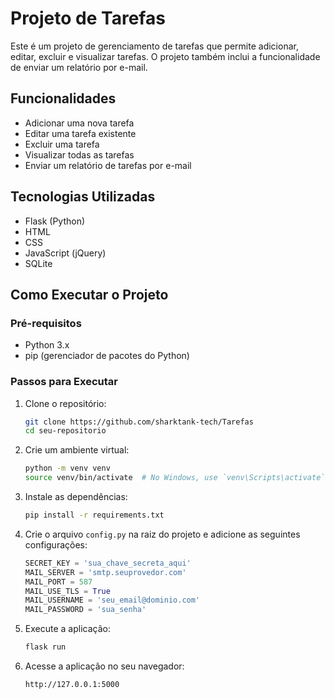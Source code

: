 # Projeto de Tarefas

Este é um projeto de gerenciamento de tarefas que permite adicionar, editar, excluir e visualizar tarefas. O projeto também inclui a funcionalidade de enviar um relatório por e-mail.

## Funcionalidades

- Adicionar uma nova tarefa
- Editar uma tarefa existente
- Excluir uma tarefa
- Visualizar todas as tarefas
- Enviar um relatório de tarefas por e-mail

## Tecnologias Utilizadas

- Flask (Python)
- HTML
- CSS
- JavaScript (jQuery)
- SQLite

## Como Executar o Projeto

### Pré-requisitos

- Python 3.x
- pip (gerenciador de pacotes do Python)

### Passos para Executar

1. Clone o repositório:

    ```sh
    git clone https://github.com/sharktank-tech/Tarefas
    cd seu-repositorio
    ```

2. Crie um ambiente virtual:

    ```sh
    python -m venv venv
    source venv/bin/activate  # No Windows, use `venv\Scripts\activate`
    ```

3. Instale as dependências:

    ```sh
    pip install -r requirements.txt
    ```

4. Crie o arquivo `config.py` na raiz do projeto e adicione as seguintes configurações:

    ```python
    SECRET_KEY = 'sua_chave_secreta_aqui'
    MAIL_SERVER = 'smtp.seuprovedor.com'
    MAIL_PORT = 587
    MAIL_USE_TLS = True
    MAIL_USERNAME = 'seu_email@dominio.com'
    MAIL_PASSWORD = 'sua_senha'
    ```

5. Execute a aplicação:

    ```sh
    flask run
    ```

6. Acesse a aplicação no seu navegador:

    ```
    http://127.0.0.1:5000
    ```
